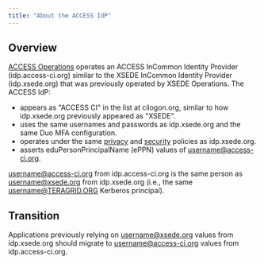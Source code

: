 ```yaml
---
title: "About the ACCESS IdP"
---
```


Overview
--------
[ACCESS Operations](https://operations.access-ci.org/) operates an ACCESS InCommon Identity Provider (idp.access-ci.org) similar to the XSEDE InCommon Identity Provider (idp.xsede.org) that was previously operated by XSEDE Operations.
The ACCESS IdP:
* appears as "ACCESS CI" in the list at cilogon.org, similar to how idp.xsede.org previously appeared as "XSEDE".
* uses the same usernames and passwords as idp.xsede.org and the same Duo MFA configuration.
* operates under the same [privacy](/privacy) and [security](/security) policies as idp.xsede.org.
* asserts eduPersonPrincipalName (ePPN) values of username@access-ci.org.

username@access-ci.org from idp.access-ci.org is the same person as username@xsede.org from idp.xsede.org (i.e., the same username@TERAGRID.ORG Kerberos principal).

Transition
----------
Applications previously relying on username@xsede.org values from idp.xsede.org should migrate to username@access-ci.org values from idp.access-ci.org.
